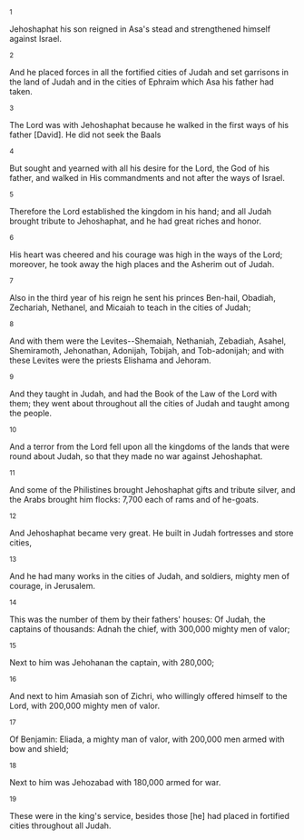 <sup>1</sup> 

Jehoshaphat his son reigned in Asa's stead and strengthened himself against Israel. 

<sup>2</sup> 

And he placed forces in all the fortified cities of Judah and set garrisons in the land of Judah and in the cities of Ephraim which Asa his father had taken. 

<sup>3</sup> 

The Lord was with Jehoshaphat because he walked in the first ways of his father [David]. He did not seek the Baals 

<sup>4</sup> 

But sought and yearned with all his desire for the Lord, the God of his father, and walked in His commandments and not after the ways of Israel. 

<sup>5</sup> 

Therefore the Lord established the kingdom in his hand; and all Judah brought tribute to Jehoshaphat, and he had great riches and honor. 

<sup>6</sup> 

His heart was cheered and his courage was high in the ways of the Lord; moreover, he took away the high places and the Asherim out of Judah. 

<sup>7</sup> 

Also in the third year of his reign he sent his princes Ben-hail, Obadiah, Zechariah, Nethanel, and Micaiah to teach in the cities of Judah; 

<sup>8</sup> 

And with them were the Levites--Shemaiah, Nethaniah, Zebadiah, Asahel, Shemiramoth, Jehonathan, Adonijah, Tobijah, and Tob-adonijah; and with these Levites were the priests Elishama and Jehoram. 

<sup>9</sup> 

And they taught in Judah, and had the Book of the Law of the Lord with them; they went about throughout all the cities of Judah and taught among the people. 

<sup>10</sup> 

And a terror from the Lord fell upon all the kingdoms of the lands that were round about Judah, so that they made no war against Jehoshaphat. 

<sup>11</sup> 

And some of the Philistines brought Jehoshaphat gifts and tribute silver, and the Arabs brought him flocks: 7,700 each of rams and of he-goats. 

<sup>12</sup> 

And Jehoshaphat became very great. He built in Judah fortresses and store cities, 

<sup>13</sup> 

And he had many works in the cities of Judah, and soldiers, mighty men of courage, in Jerusalem. 

<sup>14</sup> 

This was the number of them by their fathers' houses: Of Judah, the captains of thousands: Adnah the chief, with 300,000 mighty men of valor; 

<sup>15</sup> 

Next to him was Jehohanan the captain, with 280,000; 

<sup>16</sup> 

And next to him Amasiah son of Zichri, who willingly offered himself to the Lord, with 200,000 mighty men of valor. 

<sup>17</sup> 

Of Benjamin: Eliada, a mighty man of valor, with 200,000 men armed with bow and shield; 

<sup>18</sup> 

Next to him was Jehozabad with 180,000 armed for war. 

<sup>19</sup> 

These were in the king's service, besides those [he] had placed in fortified cities throughout all Judah.